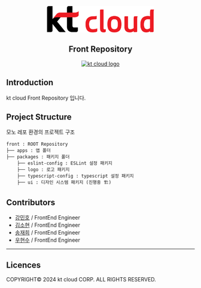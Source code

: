 <div align="center">
  <a href="https://www.ktcloud.com">
    <img alt="kt cloud" src="packages/logo/logo-ci-positive.png" height="70">
  </a>
  <h2>Front Repository</h2>

<a href="https://www.ktcloud.com/"><img alt="kt cloud logo" src="https://img.shields.io/badge/MADE%20BY%20kt cloud-000000.svg?style=for-the-badge&logo=ktcloud&labelColor=000"></a>

</div>

## Introduction
kt cloud Front Repository 입니다.

## Project Structure
모노 레포 환경의 프로젝트 구조

```text
front : ROOT Repository
├── apps : 앱 폴더
├── packages : 패키지 폴더
    ├── eslint-config : ESLint 설정 패키지
    ├── logo : 로고 패키지
    ├── typescript-config : typescript 설정 패키지
    ├── ui : 디자인 시스템 패키지 (진행중 🏗)
```

## Contributors
- [강민호](https://github.com/stephen-ktc) / FrontEnd Engineer
- [김소현](https://github.com/sohuynkk) / FrontEnd Engineer
- [송재희](https://github.com/jaeheesong-ktc) / FrontEnd Engineer
- [우현수](https://github.com/ktc-hyunsoo) / FrontEnd Engineer

---
## Licences

COPYRIGHT© 2024 kt cloud CORP. ALL RIGHTS RESERVED.
